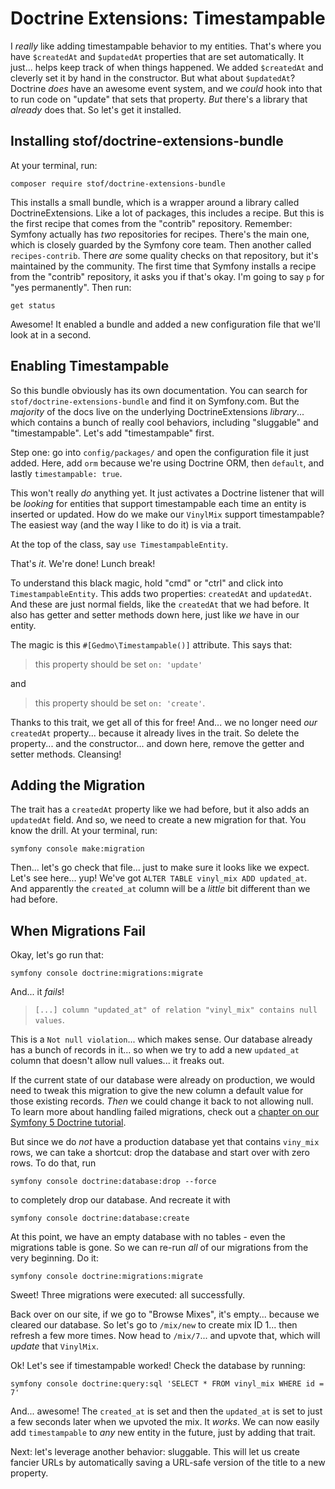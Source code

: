 # Doctrine Extensions: Timestampable

I *really* like adding timestampable behavior to my entities. That's where you have
`$createdAt` and `$updatedAt` properties that are set automatically. It just... helps
keep track of when things happened. We added `$createdAt` and cleverly set it by
hand in the constructor. But what about `$updatedAt`? Doctrine *does* have an awesome
event system, and we *could* hook into that to run code on "update" that sets that
property. *But* there's a library that *already* does that. So let's get it installed.

## Installing stof/doctrine-extensions-bundle

At your terminal, run:

```terminal
composer require stof/doctrine-extensions-bundle
```

This installs a small bundle, which is a wrapper around a library called
DoctrineExtensions. Like a lot of packages, this includes a recipe. But this is
the first recipe that comes from the "contrib" repository. Remember: Symfony
actually has *two* repositories for recipes. There's the main one, which is closely
guarded by the Symfony core team. Then another called `recipes-contrib`.
There *are* some quality checks on that repository, but it's maintained by the
community. The first time that Symfony installs a recipe from the "contrib"
repository, it asks you if that's okay. I'm going to say `p` for "yes permanently".
Then run:

```terminal
get status
```

Awesome! It enabled a bundle and added a new configuration file that we'll look at
in a second.

## Enabling Timestampable

So this bundle obviously has its own documentation. You can search for
`stof/doctrine-extensions-bundle` and find it on Symfony.com. But the *majority*
of the docs live on the underlying DoctrineExtensions *library*... which contains
a bunch of really cool behaviors, including "sluggable" and "timestampable". Let's
add "timestampable" first.

Step one: go into `config/packages/` and open the configuration file
it just added. Here, add `orm` because we're using Doctrine ORM, then `default`, and
lastly `timestampable: true`.

This won't really *do* anything yet. It just activates a Doctrine listener that will
be *looking* for entities that support timestampable each time an entity is
inserted or updated. How do we make our `VinylMix` support timestampable? The
easiest way (and the way I like to do it) is via a trait.

At the top of the class, say `use TimestampableEntity`.

That's *it*. We're done! Lunch break!

To understand this black magic, hold "cmd" or "ctrl" and
click into `TimestampableEntity`. This adds two properties: `createdAt` and
`updatedAt`. And these are just normal fields, like the `createdAt` that we had
before. It also has getter and setter methods down here, just like *we* have in
our entity.

The magic is this `#[Gedmo\Timestampable()]` attribute. This says that:

> this property should be set `on: 'update'`

and

> this property should be set `on: 'create'`.

Thanks to this trait, we get all of this for free! And... we no longer need *our*
`createdAt` property... because it already lives in the trait. So delete the property...
and the constructor... and down here, remove the getter and setter methods.
Cleansing!

## Adding the Migration

The trait has a `createdAt` property like we had before, but it also adds an
`updatedAt` field. And so, we need to create a new migration for that. You know
the drill. At your terminal, run:

```terminal
symfony console make:migration
```

Then... let's go check that file... just to make sure it looks like we expect. Let's
see here... yup! We've got `ALTER TABLE vinyl_mix ADD updated_at`. And apparently
the `created_at` column will be a *little* bit different than we had before.

## When Migrations Fail

Okay, let's go run that:

```terminal
symfony console doctrine:migrations:migrate
```

And... it *fails*!

> `[...] column "updated_at" of relation "vinyl_mix" contains null values`.

This is a `Not null violation`... which makes sense. Our database already has a bunch
of records in it... so when we try to add a new `updated_at` column that doesn't
allow null values... it freaks out.

If the current state of our database were already on production, we would need
to tweak this migration to give the new column a default value for those existing
records. *Then* we could change it back to not allowing null. To learn more about
handling failed migrations, check out a
[chapter on our Symfony 5 Doctrine tutorial](https://symfonycasts.com/screencast/symfony5-doctrine/bad-migrations).

But since we do *not* have a production database yet that contains `viny_mix` rows,
we can take a shortcut: drop the database and start over with zero rows. To
do that, run

```terminal
symfony console doctrine:database:drop --force
```

to completely drop our database. And recreate it with

```terminal
symfony console doctrine:database:create
```

At this point, we have an empty database with no tables - even the migrations
table is gone. So we can re-run *all* of our migrations from the very beginning.
Do it:

```terminal
symfony console doctrine:migrations:migrate
```

Sweet! Three migrations were executed: all successfully.

Back over on our site, if we go to "Browse Mixes", it's empty... because we cleared
our database. So let's go to `/mix/new` to create mix ID 1... then refresh a few
more times. Now head to `/mix/7`... and upvote that, which will *update* that
`VinylMix`.

Ok! Let's see if timestampable worked! Check the database by running:

```terminal
symfony console doctrine:query:sql 'SELECT * FROM vinyl_mix WHERE id = 7'
```

And... awesome! The `created_at` is set and then the `updated_at` is
set to just a few seconds later when we upvoted the mix. It *works*. We can now
easily add `timestampable` to *any* new entity in the future, just by adding that
trait.

Next: let's leverage another behavior: sluggable. This will let us create fancier
URLs by automatically saving a URL-safe version of the title to a new property.
